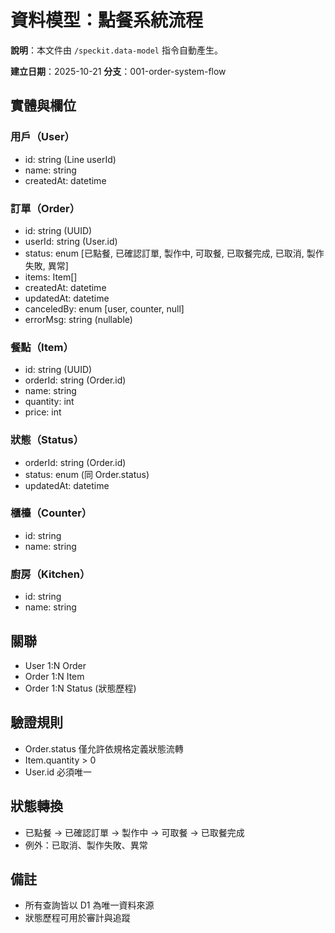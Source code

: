 
# 資料模型：點餐系統流程

**說明**：本文件由 `/speckit.data-model` 指令自動產生。

**建立日期**：2025-10-21
**分支**：001-order-system-flow

## 實體與欄位

### 用戶（User）
- id: string (Line userId)
- name: string
- createdAt: datetime

### 訂單（Order）
- id: string (UUID)
- userId: string (User.id)
- status: enum [已點餐, 已確認訂單, 製作中, 可取餐, 已取餐完成, 已取消, 製作失敗, 異常]
- items: Item[]
- createdAt: datetime
- updatedAt: datetime
- canceledBy: enum [user, counter, null]
- errorMsg: string (nullable)

### 餐點（Item）
- id: string (UUID)
- orderId: string (Order.id)
- name: string
- quantity: int
- price: int

### 狀態（Status）
- orderId: string (Order.id)
- status: enum (同 Order.status)
- updatedAt: datetime

### 櫃檯（Counter）
- id: string
- name: string

### 廚房（Kitchen）
- id: string
- name: string

## 關聯
- User 1:N Order
- Order 1:N Item
- Order 1:N Status (狀態歷程)

## 驗證規則
- Order.status 僅允許依規格定義狀態流轉
- Item.quantity > 0
- User.id 必須唯一

## 狀態轉換
- 已點餐 → 已確認訂單 → 製作中 → 可取餐 → 已取餐完成
- 例外：已取消、製作失敗、異常

## 備註
- 所有查詢皆以 D1 為唯一資料來源
- 狀態歷程可用於審計與追蹤
